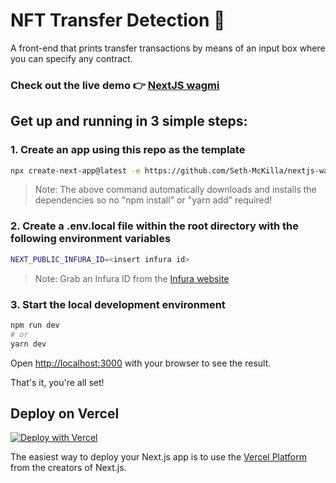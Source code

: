 # NFT Transfer Detection 👋
A front-end that prints transfer transactions by means of an input box where you can specify any contract.

### Check out the live demo 👉 [NextJS wagmi](https://nextjs-wagmi.vercel.app/)

## Get up and running in 3 simple steps:

### 1. Create an app using this repo as the template
```bash
npx create-next-app@latest -e https://github.com/Seth-McKilla/nextjs-wagmi
```
>Note: The above command automatically downloads and installs the dependencies so no "npm install" or "yarn add" required!

### 2. Create a .env.local file within the root directory with the following environment variables
```bash
NEXT_PUBLIC_INFURA_ID=<insert infura id>
```
>Note: Grab an Infura ID from the [Infura website](https://infura.io/)

### 3. Start the local development environment
```bash
npm run dev
# or
yarn dev
```

Open [http://localhost:3000](http://localhost:3000) with your browser to see the result.

That's it, you're all set!


## Deploy on Vercel
[![Deploy with Vercel](https://vercel.com/button)](https://vercel.com/new/clone?repository-url=https%3A%2F%2Fgithub.com%2FSeth-McKilla%2Fnextjs-wagmi&env=NEXT_PUBLIC_INFURA_ID)

The easiest way to deploy your Next.js app is to use the [Vercel Platform](https://vercel.com/new?utm_medium=default-template&filter=next.js&utm_source=create-next-app&utm_campaign=create-next-app-readme) from the creators of Next.js.
